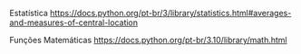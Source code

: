 Estatística
https://docs.python.org/pt-br/3/library/statistics.html#averages-and-measures-of-central-location

Funções Matemáticas
https://docs.python.org/pt-br/3.10/library/math.html